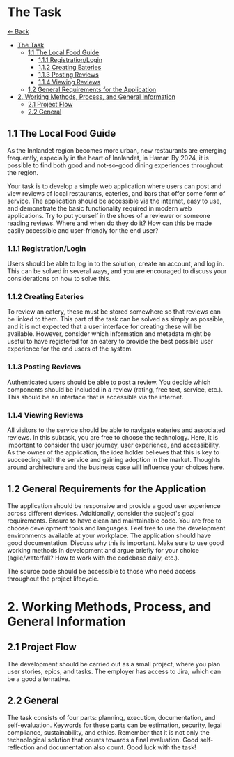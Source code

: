 # The Task

[<- Back](/)
<br />

- [The Task](#the-task)
  - [1.1 The Local Food Guide](#11-the-local-food-guide)
    - [1.1.1 Registration/Login](#111-registrationlogin)
    - [1.1.2 Creating Eateries](#112-creating-eateries)
    - [1.1.3 Posting Reviews](#113-posting-reviews)
    - [1.1.4 Viewing Reviews](#114-viewing-reviews)
  - [1.2 General Requirements for the Application](#12-general-requirements-for-the-application)
- [2. Working Methods, Process, and General Information](#2-working-methods-process-and-general-information)
  - [2.1 Project Flow](#21-project-flow)
  - [2.2 General](#22-general)

## 1.1 The Local Food Guide

As the Innlandet region becomes more urban, new restaurants are emerging frequently, especially in the heart of Innlandet, in Hamar. By 2024, it is possible to find both good and not-so-good dining experiences throughout the region.

Your task is to develop a simple web application where users can post and view reviews of local restaurants, eateries, and bars that offer some form of service. The application should be accessible via the internet, easy to use, and demonstrate the basic functionality required in modern web applications. Try to put yourself in the shoes of a reviewer or someone reading reviews. Where and when do they do it? How can this be made easily accessible and user-friendly for the end user?

### 1.1.1 Registration/Login

Users should be able to log in to the solution, create an account, and log in. This can be solved in several ways, and you are encouraged to discuss your considerations on how to solve this.

### 1.1.2 Creating Eateries

To review an eatery, these must be stored somewhere so that reviews can be linked to them. This part of the task can be solved as simply as possible, and it is not expected that a user interface for creating these will be available. However, consider which information and metadata might be useful to have registered for an eatery to provide the best possible user experience for the end users of the system.

### 1.1.3 Posting Reviews

Authenticated users should be able to post a review. You decide which components should be included in a review (rating, free text, service, etc.). This should be an interface that is accessible via the internet.

### 1.1.4 Viewing Reviews

All visitors to the service should be able to navigate eateries and associated reviews. In this subtask, you are free to choose the technology. Here, it is important to consider the user journey, user experience, and accessibility. As the owner of the application, the idea holder believes that this is key to succeeding with the service and gaining adoption in the market. Thoughts around architecture and the business case will influence your choices here.

## 1.2 General Requirements for the Application

The application should be responsive and provide a good user experience across different devices. Additionally, consider the subject's goal requirements. Ensure to have clean and maintainable code. You are free to choose development tools and languages. Feel free to use the development environments available at your workplace. The application should have good documentation. Discuss why this is important. Make sure to use good working methods in development and argue briefly for your choice (agile/waterfall? How to work with the codebase daily, etc.).

The source code should be accessible to those who need access throughout the project lifecycle.

# 2. Working Methods, Process, and General Information

## 2.1 Project Flow

The development should be carried out as a small project, where you plan user stories, epics, and tasks. The employer has access to Jira, which can be a good alternative.

## 2.2 General

The task consists of four parts: planning, execution, documentation, and self-evaluation. Keywords for these parts can be estimation, security, legal compliance, sustainability, and ethics. Remember that it is not only the technological solution that counts towards a final evaluation. Good self-reflection and documentation also count. Good luck with the task!
